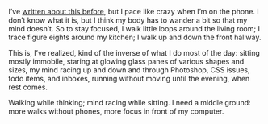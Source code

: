 

I’ve [written about this before](http://unstoppablerobotninja.com/entry/oversewing/), but I pace like crazy
when I’m on the phone. I don’t know what it is, but I think my body has to wander a bit so that my mind
doesn’t. So to stay focused, I walk little loops around the living room; I trace figure eights around my
kitchen; I walk up and down the front hallway.

This is, I’ve realized, kind of the inverse of what I do most of the day: sitting mostly immobile, staring
at glowing glass panes of various shapes and sizes, my mind racing up and down and through Photoshop, CSS
issues, todo items, and inboxes, running without moving until the evening, when rest comes.

Walking while thinking; mind racing while sitting. I need a middle ground: more walks without phones, more
focus in front of my computer.